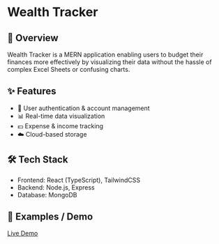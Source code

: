 # Wealth Tracker
## 📌 Overview
Wealth Tracker is a MERN application enabling users to budget their finances more effectively by visualizing their data without the hassle of complex Excel Sheets or confusing charts.
## ✨ Features
- 🔐 User authentication & account management
- 📊 Real-time data visualization
- 💵 Expense & income tracking
- ☁️ Cloud-based storage
## 🛠️ Tech Stack
- Frontend: React (TypeScript), TailwindCSS
- Backend: Node.js, Express
- Database: MongoDB
## 🧪 Examples / Demo
[Live Demo](https://wealth-tracker-nhj1.onrender.com)
